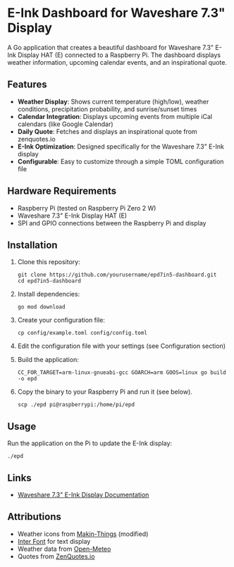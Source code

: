 # E-Ink Dashboard for Waveshare 7.3" Display

A Go application that creates a beautiful dashboard for Waveshare 7.3" E-Ink Display HAT (E) connected to a Raspberry Pi. The dashboard displays weather information, upcoming calendar events, and an inspirational quote.

## Features

- **Weather Display**: Shows current temperature (high/low), weather conditions, precipitation probability, and sunrise/sunset times
- **Calendar Integration**: Displays upcoming events from multiple iCal calendars (like Google Calendar)
- **Daily Quote**: Fetches and displays an inspirational quote from zenquotes.io
- **E-Ink Optimization**: Designed specifically for the Waveshare 7.3" E-Ink display
- **Configurable**: Easy to customize through a simple TOML configuration file

## Hardware Requirements

- Raspberry Pi (tested on Raspberry Pi Zero 2 W)
- Waveshare 7.3" E-Ink Display HAT (E)
- SPI and GPIO connections between the Raspberry Pi and display

## Installation

1. Clone this repository:
   ```
   git clone https://github.com/yourusername/epd7in5-dashboard.git
   cd epd7in5-dashboard
   ```
3. Install dependencies:
   ```
   go mod download
   ```
4. Create your configuration file:
   ```
   cp config/example.toml config/config.toml
   ```
5. Edit the configuration file with your settings (see Configuration section)
6. Build the application:
   ```
   CC_FOR_TARGET=arm-linux-gnueabi-gcc GOARCH=arm GOOS=linux go build -o epd
   ```
   
7. Copy the binary to your Raspberry Pi and run it (see below).
   ```
   scp ./epd pi@raspberrypi:/home/pi/epd
   ```

## Usage

Run the application on the Pi to update the E-Ink display:

```
./epd
```

## Links

- [Waveshare 7.3" E-Ink Display Documentation](https://www.waveshare.com/wiki/7.3inch_e-Paper_HAT_(E))

## Attributions

- Weather icons from [Makin-Things](https://github.com/Makin-Things/weather-icons) (modified)
- [Inter Font](https://rsms.me/inter/) for text display
- Weather data from [Open-Meteo](https://open-meteo.com/)
- Quotes from [ZenQuotes.io](https://zenquotes.io/)
